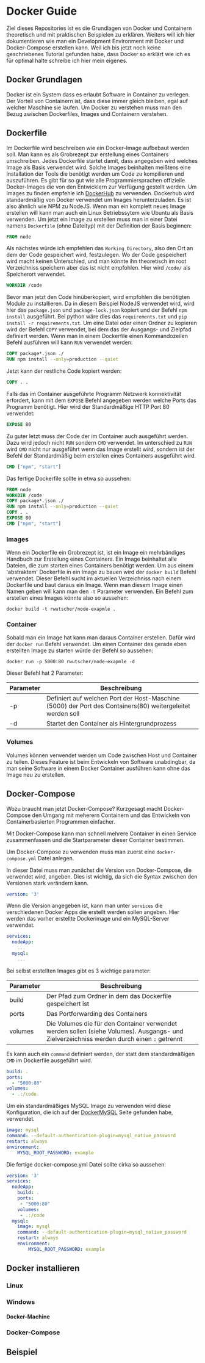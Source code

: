 # Docker Guide

Ziel dieses Repositories ist es die Grundlagen von Docker und Containern theoretisch und mit praktischen Beispielen zu erklären. Weiters will ich hier dokumentieren wie man ein Development Environment mit Docker und Docker-Compose erstellen kann. Weil ich bis jetzt noch keine geschriebenes Tutorial gefunden habe, dass Docker so erklärt wie ich es für optimal halte schreibe ich hier mein eigenes.

## Docker Grundlagen

Docker ist ein System dass es erlaubt Software in Container zu verlegen. Der Vorteil von Containern ist, dass diese immer gleich bleiben, egal auf welcher Maschine sie laufen. Um Docker zu verstehen muss man den Bezug zwischen Dockerfiles, Images und Containern verstehen. 

## Dockerfile

Im Dockerfile wird beschreiben wie ein Docker-Image aufbebaut werden soll. Man kann es als Grobrezept zur erstellung eines Containers umschreiben. Jedes Dockerfile startet damit, dass angegeben wird welches Image als Basis verwendet wird. Solche Images beinhalten meißtens eine Installation der Tools die benötigt werden um Code zu kompilieren und auszuführen. Es gibt für so gut wie alle Programmiersprachen offizielle Docker-Images die von den Entwicklern zur Verfügung gestellt werden. Um Images zu finden empfehle ich [DockerHub](https://hub.docker.com/) zu verwenden. Dockerhub wird standardmäßig von Docker verwendet um Images herunterzuladen. Es ist also ähnlich wie NPM zu NodeJS. Wenn man ein komplett neues Image erstellen will kann man auch ein Linux Betriebssytem wie Ubuntu als Basis verwenden. Um jetzt ein Image zu erstellen muss man in einer Datei namens `Dockerfile` (ohne Dateityp) mit der Definition der Basis beginnen:

```dockerfile
FROM node
```

Als nächstes würde ich empfehlen das `Working Directory`, also den Ort an dem der Code gespeichert wird, festzulegen. Wo der Code gespeichert wird macht keinen Unterschied, und man könnte ihn theoretisch im root Verzeichniss speichern aber das ist nicht empfohlen. Hier wird `/code/` als Speicherort verwendet.

```dockerfile
WORKDIR /code
```

Bevor man jetzt den Code hinüberkopiert, wird empfohlen die benötigten Module zu installieren. Da in diesem Beispiel NodeJS verwendet wird, wird hier das `package.json` und `package-lock.json` kopiert und der Befehl `npm install` ausgeführt. Bei python wäre dies das `requirements.txt` und `pip install -r requirements.txt`. Um eine Datei oder einen Ordner zu kopieren wird der Befehl `COPY` verwendet, bei dem das der Ausgangs- und Zielpfad definiert werden. Wenn man in einem Dockerfile einen Kommandozeilen Befehl ausführen will kann `RUN` verwendet werden:

```dockerfile
COPY package*.json ./
RUN npm install --only=production --quiet
```

Jetzt kann der restliche Code kopiert werden: 
```dockerfile
COPY . .
```

Falls das im Container ausgeführte Programm Netzwerk konnektivität erfordert, kann mit dem `EXPOSE` Befehl angegeben werden welche Ports das Programm benötigt. Hier wird der Standardmäßige HTTP Port 80 verwendet:

```dockerfile
EXPOSE 80
```

Zu guter letzt muss der Code der im Container auch ausgeführt werden. Dazu wird jedoch nicht `RUN` sondern `CMD` verwendet. Im unterschied zu `RUN` wird `CMD` nicht nur ausgeführt wenn das Image erstellt wird, sondern ist der Befehl der Standardmäßig beim erstellen eines Containers ausgeführt wird.

```dockerfile
CMD ["npm", "start"]
```

Das fertige Dockerfile sollte in etwa so aussehen:

```Dockerfile
FROM node
WORKDIR /code
COPY package*.json ./
RUN npm install --only=production --quiet
COPY . .
EXPOSE 80
CMD ["npm", "start"]
```

### Images
Wenn ein Dockerfile ein Grobrezept ist, ist ein Image ein mehrbändiges Handbuch zur Erstellung eines Containers. Ein Image beinhaltet alle Dateien, die zum starten eines Containers benötigt werden. Um aus einem 'abstraktem' Dockerfile in ein Image zu bauen wird der `docker build` Befehl verwendet. Dieser Befehl sucht im aktuellen Verzeichniss nach einem Dockerfile und baut daraus ein Image. Wenn man diesem Image einen Namen geben will kann man den `-t` Parameter verwenden. Ein Befehl zum erstellen eines Images könnte also so aussehen:
```
docker build -t rwutscher/node-exapmle .
```

### Container
Sobald man ein Image hat kann man daraus Container erstellen. Dafür wird der `docker run` Befehl verwendet. Um einen Container des gerade eben erstellten Image zu starten würde der Befehl so aussehen:
```
docker run -p 5000:80 rwutscher/node-exapmle -d
```
Dieser Befehl hat 2 Parameter:

|Parameter|Beschreibung|
|---|---|
|-p|Definiert auf welchen Port der Host-Maschine (5000) der Port des Containers(80) weitergeleitet werden soll|
|-d|Startet den Container als Hintergrundprozess|

### Volumes
Volumes können verwendet werden um Code zwischen Host und Container zu teilen. Dieses Feature ist beim Entwickeln von Software unabdingbar, da man seine Software in einem Docker Container ausführen kann ohne das Image neu zu erstellen.

## Docker-Compose
Wozu braucht man jetzt Docker-Compose? Kurzgesagt macht Docker-Compose den Umgang mit meherern Containern und das Entwickeln von Containerbasierten Programmen einfacher.

Mit Docker-Compose kann man schnell mehrere Container in einen Service zusammenfassen und die Startparameter dieser Container bestimmen.

Um Docker-Compose zu verwenden muss man zuerst eine `docker-compose.yml` Datei anlegen. 

In dieser Datei muss man zunächst die Version von Docker-Compose, die verwendet wird, angeben. Dies ist wichtig, da sich die Syntax zwischen den Versionen stark verändern kann.
```yml
version: '3'
```

Wenn die Version angegeben ist, kann man unter `services` die verschiedenen Docker Apps die erstellt werden sollen angeben. Hier werden das vorher erstellte Dockerimage und ein MySQL-Server verwendet.

```yml
services:
  nodeApp:
    ...
  mysql:
    ...
```

Bei selbst erstellten Images gibt es 3 wichtige parameter:

|Parameter|Beschreibung|
|-|-|
|build|Der Pfad zum Ordner in dem das Dockerfile gespeichert ist|
|ports|Das Portforwarding des Containers|
|volumes|Die Volumes die für den Container verwendet werden sollen (siehe Volumes). Ausgangs- und Zielverzeichniss werden durch einen `:` getrennt|

Es kann auch ein `command` definiert werden, der statt dem standardmäßigen `CMD` im Dockerfile ausgeführt wird.

```yml
build: .
ports:
  - "5000:80"
volumes:
  - .:/code
```

Um ein standardmäßiges MySQL Image zu verwenden wird diese Konfiguration, die ich auf der [DockerMySQL](https://docs.docker.com/samples/library/mysql/) Seite gefunden habe, verwendet.

```yml
image: mysql
command: --default-authentication-plugin=mysql_native_password
restart: always
environment:
    MYSQL_ROOT_PASSWORD: example
```

Die fertige docker-compose.yml Datei sollte cirka so aussehen:

```yml
version: '3'
services:
  nodeApp:
    build: .
    ports:
     - "5000:80"
    volumes:
     - .:/code
  mysql:
    image: mysql
    command: --default-authentication-plugin=mysql_native_password
    restart: always
    environment:
        MYSQL_ROOT_PASSWORD: example
```

## Docker installieren

### Linux

### Windows

#### Docker-Machine

### Docker-Compose

## Beispiel

